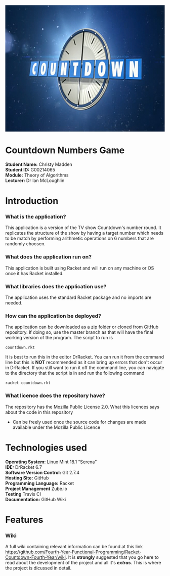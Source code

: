 <div align="center"><img src ="https://github.com/Fourth-Year-Functional-Programming/Racket-Countdown-Fourth-Year/blob/development/ExternalImages/CountdownReadme.jpg" width="900" height="400"/></div>

# Countdown Numbers Game

**Student Name:** Christy Madden <br />
**Student ID:** G00214065 <br />
**Module:** Theory of Algorithms <br />
**Lecturer:** Dr Ian McLoughlin <br />

# Introduction

### What is the application?

This application is a version of the TV show Countdown's number round. It replicates the structure of the show by having a target number which needs to be match by performing arithmetic operations on 6 numbers that are randomly choosen.

### What does the application run on?

This application is built using Racket and will run on any machine or OS once it has Racket installed. 

### What libraries does the application use?

The application uses the standard Racket package and no imports are needed.

### How can the application be deployed?

The application can be downloaded as a zip folder or cloned from GitHub repository. If doing so, use the master branch as that will have the final working version of the program. The script to run is 

```
countdown.rkt
```

It is best to run this in the editor DrRacket. You can run it from the command line but this is **NOT** recommended as it can bring up errors that don't occur in DrRacket. If you still want to run it off the command line, you can navigate to the directory that the script is in and run the following command

```
racket countdown.rkt
```
### What licence does the repository have?

The repository has the Mozilla Public License 2.0. What this licences says about the code in this repository

* Can be freely used once the source code for changes are made available under the Mozilla Public Licence 


# Technologies used

**Operating System:** Linux Mint 18.1 “Serena” <br />
**IDE:** DrRacket 6.7 <br />
**Software Version Control:** Git 2.7.4 <br />
**Hosting Site:** GitHub <br />
**Programming Language:** Racket <br />
**Project Management** Zube.io <br />
**Testing** Travis CI <br />
**Documentation:** GitHub Wiki <br />

# Features 

### Wiki

A full wiki containing relevant information can be found at this link https://github.com/Fourth-Year-Functional-Programming/Racket-Countdown-Fourth-Year/wiki. It is __strongly__ suggested that you go here to read about the development of the project and all it's **_extras_**. This is where the project is dicussed in detail.

